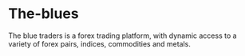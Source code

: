 # The-blues
The blue traders is a forex trading platform, with dynamic access to a variety of forex pairs, indices, commodities and metals.
